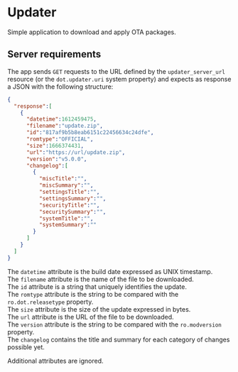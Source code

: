 Updater
=======
Simple application to download and apply OTA packages.


Server requirements
-------------------
The app sends `GET` requests to the URL defined by the `updater_server_url`
resource (or the `dot.updater.uri` system property) and expects as response
a JSON with the following structure:
```json
{
  "response":[
    {
      "datetime":1612459475,
      "filename":"update.zip",
      "id":"817af9b5b8eab6151c22456634c24dfe",
      "romtype":"OFFICIAL",
      "size":1666374431,
      "url":"https://url/update.zip",
      "version":"v5.0.0",
      "changelog":[
        {
          "miscTitle":"",
          "miscSummary":"", 
          "settingsTitle":"",
          "settingsSummary":"",
          "securityTitle":"",
          "securitySummary":"",
          "systemTitle":"",
          "systemSummary":""
        }
      ]
    }
  ]
}
```

The `datetime` attribute is the build date expressed as UNIX timestamp.  
The `filename` attribute is the name of the file to be downloaded.  
The `id` attribute is a string that uniquely identifies the update.  
The `romtype` attribute is the string to be compared with the `ro.dot.releasetype` property.  
The `size` attribute is the size of the update expressed in bytes.  
The `url` attribute is the URL of the file to be downloaded.  
The `version` attribute is the string to be compared with the `ro.modversion` property.  
The `changelog` contains the title and summary for each category of changes possible yet.

Additional attributes are ignored.
